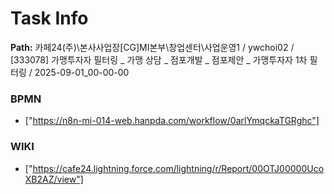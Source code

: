 # Task Info

**Path:** 카페24(주)\본사사업장\[CG]MI본부\창업센터\사업운영1 / ywchoi02 / [333078] 가맹투자자 필터링 _ 가맹 상담 _ 점포개발 _ 점포제안 _ 가맹투자자 1차 필터링 / 2025-09-01_00-00-00

### BPMN
- ["https://n8n-mi-014-web.hanpda.com/workflow/0arlYmqckaTGRghc"]

### WIKI
- ["https://cafe24.lightning.force.com/lightning/r/Report/00OTJ00000UcoXB2AZ/view"]

